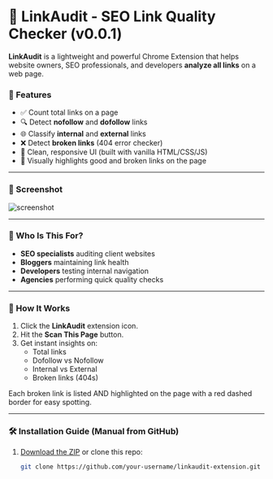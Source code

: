 # 🔗 LinkAudit - SEO Link Quality Checker (v0.0.1)

**LinkAudit** is a lightweight and powerful Chrome Extension that helps website owners, SEO professionals, and developers **analyze all links** on a web page.

### 🚀 Features

- ✅ Count total links on a page
- 🔍 Detect **nofollow** and **dofollow** links
- 🌐 Classify **internal** and **external** links
- ❌ Detect **broken links** (404 error checker)
- 🎨 Clean, responsive UI (built with vanilla HTML/CSS/JS)
- 📌 Visually highlights good and broken links on the page

---

### 📸 Screenshot

![screenshot](https://i.ibb.co.com/wFJLfpFM/Screenshot-2025-04-20-161059.png) <!-- Optional: Upload screenshot or remove this line -->

---

### 🙌 Who Is This For?

- **SEO specialists** auditing client websites
- **Bloggers** maintaining link health
- **Developers** testing internal navigation
- **Agencies** performing quick quality checks

---

### 🧠 How It Works

1. Click the **LinkAudit** extension icon.
2. Hit the **Scan This Page** button.
3. Get instant insights on:
   - Total links
   - Dofollow vs Nofollow
   - Internal vs External
   - Broken links (404s)

Each broken link is listed AND highlighted on the page with a red dashed border for easy spotting.

---

### 🛠️ Installation Guide (Manual from GitHub)

1. [Download the ZIP](https://github.com/your-username/linkaudit-extension/archive/refs/heads/main.zip) or clone this repo:
   ```bash
   git clone https://github.com/your-username/linkaudit-extension.git
